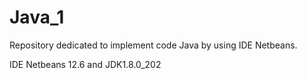 # Java_1

Repository dedicated to implement code Java by using IDE Netbeans.

IDE Netbeans 12.6 and JDK1.8.0_202
